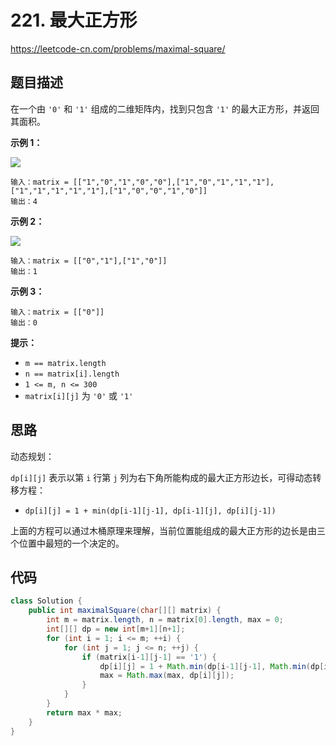 # 221. 最大正方形

https://leetcode-cn.com/problems/maximal-square/

## 题目描述

在一个由 `'0'` 和 `'1'` 组成的二维矩阵内，找到只包含 `'1'` 的最大正方形，并返回其面积。

 

**示例 1：**

![](https://images.yingwai.top/picgo/202108152229474.jpg)

```
输入：matrix = [["1","0","1","0","0"],["1","0","1","1","1"],["1","1","1","1","1"],["1","0","0","1","0"]]
输出：4
```

**示例 2：**

![](https://images.yingwai.top/picgo/202108152248281.jpg)

```
输入：matrix = [["0","1"],["1","0"]]
输出：1
```

**示例 3：**

```
输入：matrix = [["0"]]
输出：0
```



**提示：**

* `m == matrix.length`
* `n == matrix[i].length`
* `1 <= m, n <= 300`
* `matrix[i][j]` 为 `'0'` 或 `'1'`



## 思路

动态规划：

`dp[i][j]` 表示以第 `i` 行第 `j` 列为右下角所能构成的最大正方形边长，可得动态转移方程：

* `dp[i][j] = 1 + min(dp[i-1][j-1], dp[i-1][j], dp[i][j-1])`

上面的方程可以通过木桶原理来理解，当前位置能组成的最大正方形的边长是由三个位置中最短的一个决定的。



## 代码

```java
class Solution {
    public int maximalSquare(char[][] matrix) {
        int m = matrix.length, n = matrix[0].length, max = 0;
        int[][] dp = new int[m+1][n+1];
        for (int i = 1; i <= m; ++i) {
            for (int j = 1; j <= n; ++j) {
                if (matrix[i-1][j-1] == '1') {
                    dp[i][j] = 1 + Math.min(dp[i-1][j-1], Math.min(dp[i-1][j], dp[i][j-1]));
                    max = Math.max(max, dp[i][j]);
                }
            }
        }
        return max * max;
    }
}
```

